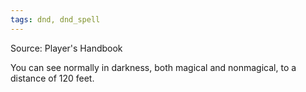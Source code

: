 ```yaml
---
tags: dnd, dnd_spell
---
```

Source: Player's Handbook

You can see normally in darkness, both magical and nonmagical, to a distance of 120 feet.